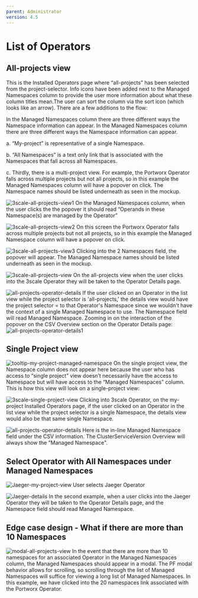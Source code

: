 ```yaml
---
parent: Administrator
version: 4.5
---
```


# List of Operators

## All-projects view
This is the Installed Operators page where “all-projects” has been selected from the project-selector. Info icons have been added next to the Managed Namespaces column to provide the user more information about what these column titles mean.The user can sort the column via the sort icon (which looks like an arrow). There are a few additions to the flow:

In the Managed Namespaces column there are three different ways the Namespace information can appear. In the Managed Namespaces column there are three different ways the Namespace information can appear.

  a. “My-project” is representative of a single Namespace.

  b. “All Namespaces” is a text only link that is associated with the Namespaces that fall across all Namespaces.

  c. Thirdly, there is a multi-project view. For example, the Portworx Operator falls across multiple projects but not all projects, so in this example the Managed Namespaces column will have a popover on click. The Namespace names should be listed underneath as seen in the mockup.

![3scale-all-projects-view1](img/3scale-all-projects-view1.jpg)
On the Managed Namespaces column, when the user clicks the the popover it should read “Operands in these Namespace(s) are managed by the Operator”

![3scale-all-projects-view2](img/3scale-all-projects-view2.jpg)
On this screen the Portworx Operator falls across multiple projects but not all projects, so in this example the Managed Namespace column will have a popover on click.

![3scale-all-projects-view3](img/3scale-all-projects-view3.jpg)
Clicking into the 2 Namespaces field, the popover will appear. The Managed Namespace names should be listed underneath as seen in the mockup.

![3scale-all-projects-view](img/3scale-all-projects-view.jpg)
On the all-projects view when the user clicks into the 3scale Operator they will be taken to the Operator Details page.

![all-projects-operator-details](img/all-projects-operator-details.jpg)
If the user clicked on an Operator in the list view while the project selector is 'all-projects,' the details view would have the project selector = to that Operator's Namespace since we wouldn't have the context of a single Managed Namespace to use. The Namespace field will read Managed Namespace. Zooming in on the interaction of the popover on the CSV Overview section on the Operator Details page:
![all-projects-operator-details1](img/all-projects-operator-details1.jpg)

## Single Project view

![tooltip-my-project-managed-namespace](img/tooltip-my-project-managed-namespace.jpg)
On the single project view, the Namespace column does not appear here because the user who has access to “single project” view doesn’t necessarily have the access to Namespace but will have access to the “Managed Namespaces” column. This is how this view will look on a single-project view:

![3scale-single-project-view](img/3scale-single-project-view.jpg)
Clicking into 3scale Operator, on the my-project Installed Operators page, if the user clicked on an Operator in the list view while the project selector is a single Namespace, the details view would also be that same single Namespace.

![all-projects-operator-details](img/all-projects-operator-details.jpg)
Here is the in-line Managed Namespace field under the CSV information. The ClusterServiceVersion Overview will always show the "Managed Namespace".

## Select Operator with All Namespaces under Managed Namespaces

![Jaeger-my-project-view](img/Jaeger-my-project-view.jpg)
User selects Jaeger Operator

![Jaeger-details](img/Jaeger-details.jpg)
In the second example, when a user clicks into the Jaeger Operator they will be taken to the Operator Details page, and the Namespace field should read Managed Namespace.

## Edge case design - What if there are more than 10 Namespaces

![modal-all-projects-view](img/modal-all-projects-view.jpg)
In the event that there are more than 10 namespaces for an associated Operator in the Managed Namespaces column, the Managed Namespaces should appear in a modal. The PF modal behavior allows for scrolling, so scrolling through the list of Managed Namespaces will suffice for viewing a long list of Managed Namespaces. In this example, we have clicked into the 20 namespaces link associated with the Portworx Operator.
